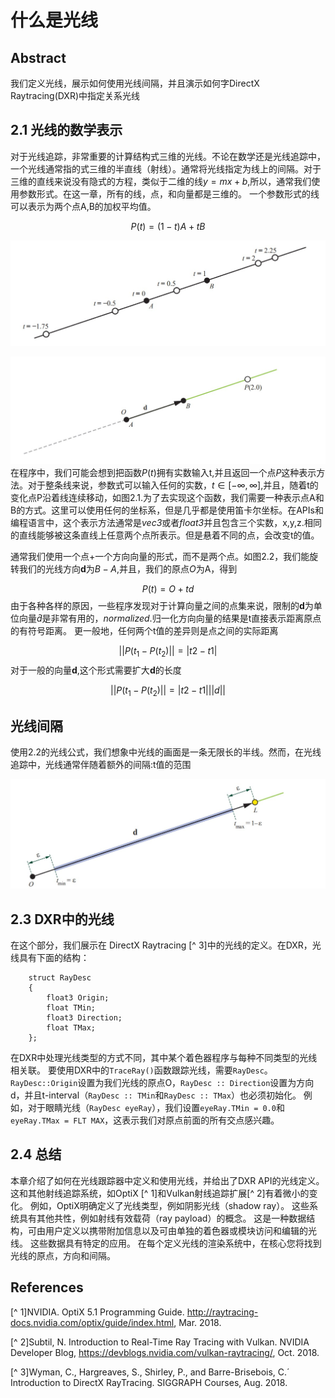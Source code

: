 # 什么是光线
## Abstract

我们定义光线，展示如何使用光线间隔，并且演示如何字DirectX Raytracing(DXR)中指定关系光线
## 2.1 光线的数学表示
对于光线追踪，非常重要的计算结构式三维的光线。不论在数学还是光线追踪中，一个光线通常指的式三维的半直线（射线）。通常将光线指定为线上的间隔。对于三维的直线来说没有隐式的方程，类似于二维的线$y=mx+b$,所以，通常我们使用参数形式。在这一章，所有的线，点，和向量都是三维的。
一个参数形式的线可以表示为两个点A,B的加权平均值。

$$P(t)=(1-t)A+tB \tag{2.1}$$


![2.1](./image/2.1.jpg)



![2.1](./image/2.2.jpg)
在程序中，我们可能会想到把函数$P(t)$拥有实数输入t,并且返回一个点$P$这种表示方法。对于整条线来说，参数式可以输入任何的实数，$t\in [-\infty,\infty]$,并且，随着t的变化点P沿着线连续移动，如图2.1.为了去实现这个函数，我们需要一种表示点A和B的方式。这里可以使用任何的坐标系，但是几乎都是使用笛卡尔坐标。在APIs和编程语言中，这个表示方法通常是*vec3*或者*float3*并且包含三个实数，x,y,z.相同的直线能够被这条直线上任意两个点所表示。但是悬着不同的点，会改变t的值。

通常我们使用一个点+一个方向向量的形式，而不是两个点。如图2.2，我们能旋转我们的光线方向**d**为$B-A$,并且，我们的原点*O*为A，得到

$$P(t)=O+td$$
由于各种各样的原因，一些程序发现对于计算向量之间的点集来说，限制的**d**为单位向量$\hat{d}$是非常有用的，*normalized*.归一化方向向量的结果是t直接表示距离原点的有符号距离。 更一般地，任何两个t值的差异则是点之间的实际距离

$$||P(t_{1}-P(t_{2})||=|t2-t1| \tag{2.3}$$
对于一般的向量**d**,这个形式需要扩大**d**的长度

$$||P(t_{1}-P(t_{2})||=|t2-t1|||d|| \tag{2.4}$$

## 光线间隔
使用2.2的光线公式，我们想象中光线的画面是一条无限长的半线。然而，在光线追踪中，光线通常伴随着额外的间隔:t值的范围










![](./image/2.3.jpg)

## 2.3 DXR中的光线
在这个部分，我们展示在 DirectX Raytracing [^ 3]中的光线的定义。在DXR，光线具有下面的结构：
```
    struct RayDesc
    {
        float3 Origin;
        float TMin;
        float3 Direction;
        float TMax;
    };
```
在DXR中处理光线类型的方式不同，其中某个着色器程序与每种不同类型的光线相关联。 要使用DXR中的`TraceRay()`函数跟踪光线，需要`RayDesc`。 `RayDesc::Origin`设置为我们光线的原点O，`RayDesc :: Direction`设置为方向d，并且t-interval（`RayDesc :: TMin`和`RayDesc :: TMax`）也必须初始化。 例如，对于眼睛光线（`RayDesc eyeRay`），我们设置`eyeRay.TMin = 0.0`和`eyeRay.TMax = FLT MAX`，这表示我们对原点前面的所有交点感兴趣。


## 2.4	总结
本章介绍了如何在光线跟踪器中定义和使用光线，并给出了DXR API的光线定义。 这和其他射线追踪系统，如OptiX [^ 1]和Vulkan射线追踪扩展[^ 2]有着微小的变化。 例如，OptiX明确定义了光线类型，例如阴影光线（shadow ray）。 这些系统具有其他共性，例如射线有效载荷（ray payload）的概念。 这是一种数据结构，可由用户定义以携带附加信息以及可由单独的着色器或模块访问和编辑的光线。 这些数据具有特定的应用。 在每个定义光线的渲染系统中，在核心您将找到光线的原点，方向和间隔。

## References
[^ 1]NVIDIA. OptiX 5.1 Programming Guide. http://raytracing-docs.nvidia.com/optix/guide/index.html, Mar. 2018.

[^ 2]Subtil, N. Introduction to Real-Time Ray Tracing with Vulkan.	NVIDIA
Developer Blog, https://devblogs.nvidia.com/vulkan-raytracing/, Oct. 2018.

[^ 3]Wyman, C., Hargreaves, S., Shirley, P., and Barre-Brisebois, C.´ Introduction to DirectX RayTracing. SIGGRAPH Courses, Aug. 2018.
